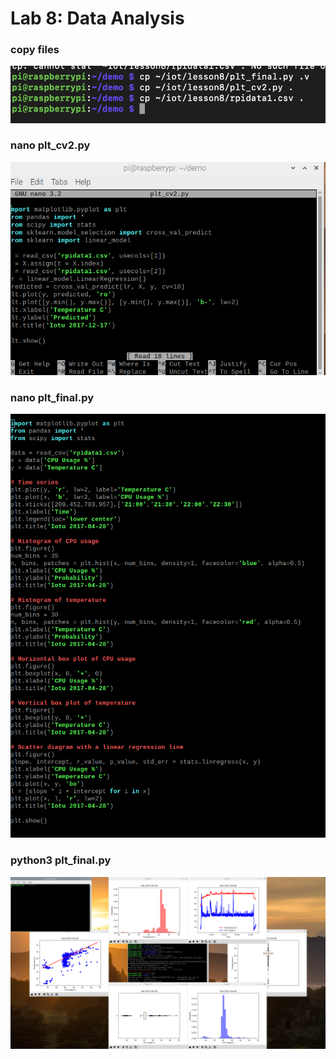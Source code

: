 # Lab 8: Data Analysis

### copy files
![](assets/five.png)

### nano plt_cv2.py
![](assets/two.png)

### nano plt_final.py
![](assets/three.png)

### python3 plt_final.py
![](assets/one.png)

